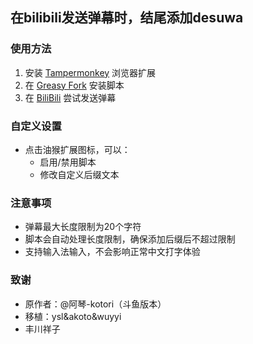## 在bilibili发送弹幕时，结尾添加desuwa



### 使用方法

1. 安装 [Tampermonkey](https://www.tampermonkey.net/) 浏览器扩展
2. 在 [Greasy Fork](https://greasyfork.org/zh-CN/scripts/537006-bilibili%E5%BC%B9%E5%B9%95%E7%BB%93%E5%B0%BE%E8%87%AA%E5%8A%A8%E6%B7%BB%E5%8A%A0desuwa) 安装脚本
3. 在 [BiliBili](https://https://live.bilibili.com/) 尝试发送弹幕

### 自定义设置

- 点击油猴扩展图标，可以：
  - 启用/禁用脚本
  - 修改自定义后缀文本

### 注意事项

- 弹幕最大长度限制为20个字符
- 脚本会自动处理长度限制，确保添加后缀后不超过限制
- 支持输入法输入，不会影响正常中文打字体验

### 致谢

- 原作者：@阿琴-kotori（斗鱼版本）
- 移植：ysl&akoto&wuyyi
- 丰川祥子
